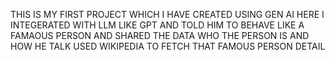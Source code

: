 THIS IS MY FIRST PROJECT WHICH I HAVE CREATED USING GEN AI HERE I INTEGERATED WITH LLM LIKE GPT AND TOLD HIM TO BEHAVE LIKE A FAMAOUS PERSON AND SHARED THE DATA WHO THE PERSON IS AND HOW HE TALK USED WIKIPEDIA TO FETCH THAT FAMOUS PERSON DETAIL
